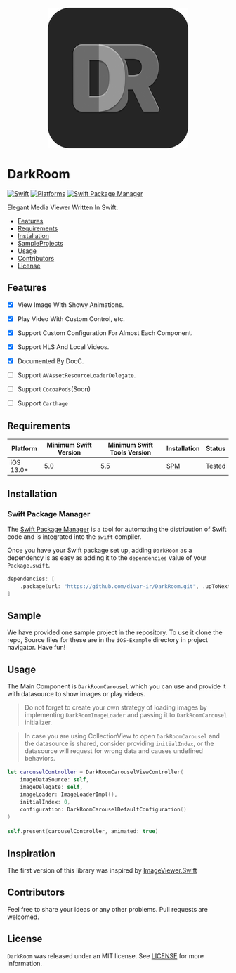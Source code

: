 
<p align="center">
  <img src="https://github.com/divar-ir/DarkRoom/blob/pre-release-issues/Sources/DarkRoom/DarkRoom.docc/Resources/DarkRoomLogo.png">
</p>

# DarkRoom

[![Swift](https://img.shields.io/badge/Swift-5.0_or_Higher-orange?style=flat-square)](https://img.shields.io/badge/Swift-5.0-Orange?style=flat-square)
[![Platforms](https://img.shields.io/badge/Platforms-iOS_13_or_Higher-yellowgreen?style=flat-square)](https://img.shields.io/badge/Platforms-macOS_iOS_tvOS_watchOS_Linux_Windows-Green?style=flat-square)
[![Swift Package Manager](https://img.shields.io/badge/Swift_Package_Manager-compatible-orange?style=flat-square)](https://img.shields.io/badge/Swift_Package_Manager-compatible-orange?style=flat-square)

Elegant Media Viewer Written In Swift.

- [Features](#features)
- [Requirements](#requirements)
- [Installation](#installation)
- [SampleProjects](#sample)
- [Usage](#usage)
- [Contributors](#contributors)
- [License](#license)

## Features

- [x] View Image With Showy Animations.
- [x] Play Video With Custom Control, etc.
- [x] Support Custom Configuration For Almost Each Component.
- [x] Support HLS And Local Videos.
- [x] Documented By DocC.
- [ ] Support `AVAssetResourceLoaderDelegate`.
- [ ] Support `CocoaPods`(Soon)
- [ ] Support `Carthage`


## Requirements

| Platform | Minimum Swift Version | Minimum Swift Tools Version | Installation | Status |
| --- | --- | --- | --- | --- |
| iOS 13.0+ | 5.0 | 5.5 | [SPM](#SwiftPackageManager) | Tested |

## Installation

### Swift Package Manager

The [Swift Package Manager](https://swift.org/package-manager/) is a tool for automating the distribution of Swift code and is integrated into the `swift` compiler.

Once you have your Swift package set up, adding `DarkRoom` as a dependency is as easy as adding it to the `dependencies` value of your `Package.swift`.

```swift
dependencies: [
    .package(url: "https://github.com/divar-ir/DarkRoom.git", .upToNextMajor(from: "1.0.0"))
]
```

## Sample

We have provided one sample project in the repository. To use it clone the repo, Source files for these are in the `iOS-Example` directory in project navigator. Have fun!

## Usage

The Main Component is ``DarkRoomCarousel`` which you can use and provide it with datasource to show images or play videos.

> Do not forget to create your own strategy of loading images by implementing ``DarkRoomImageLoader`` and passing it to ``DarkRoomCarousel`` initializer.

> In case you are using CollectionView to open ``DarkRoomCarousel`` and the datasource is shared, consider providing `initialIndex`, or the datasource will request for wrong data and causes undefined behaviors.

```swift
let carouselController = DarkRoomCarouselViewController(
    imageDataSource: self,
    imageDelegate: self,
    imageLoader: ImageLoaderImpl(),
    initialIndex: 0,
    configuration: DarkRoomCarouselDefaultConfiguration()
)

self.present(carouselController, animated: true)
```

## Inspiration

The first version of this library was inspired by [ImageViewer.Swift](https://github.com/michaelhenry/ImageViewer.swift)

## Contributors

Feel free to share your ideas or any other problems. Pull requests are welcomed.

## License

`DarkRoom` was released under an MIT license. See [LICENSE](https://github.com/divar-ir/DarkRoom/blob/master/LICENSE) for more information.
